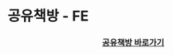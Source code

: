 # 공유책방 - FE

<div align='center'>

### [공유책방 바로가기](https://gong-you-bookstore.netlify.app/)

</div>
